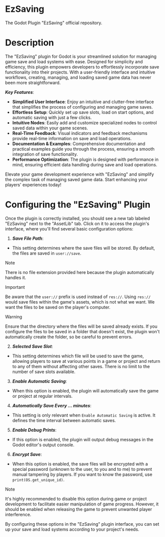 # EzSaving
The Godot Plugin "EzSaving" official repository.

# Description
The "EzSaving" plugin for Godot is your streamlined solution for managing game save and load systems with ease. Designed for simplicity and efficiency, this plugin empowers developers to effortlessly incorporate save functionality into their projects. With a user-friendly interface and intuitive workflows, creating, managing, and loading saved game data has never been more straightforward.

***Key Features***:
+ **Simplified User Interface**: Enjoy an intuitive and clutter-free interface that simplifies the process of configuring and managing game saves.
+ **Effortless Setup**: Quickly set up save slots, load on start options, and automatic saving with just a few clicks.
+ **Intuitive Nodes**: Easily add and customize specialized nodes to control saved data within your game scenes.
+ **Real-Time Feedback**: Visual indicators and feedback mechanisms provide real-time information on save and load operations.
+ **Documentation & Examples**: Comprehensive documentation and practical examples guide you through the process, ensuring a smooth integration of save functionality.
+ **Performance Optimization**: The plugin is designed with performance in mind, ensuring efficient data handling during save and load operations.
  
Elevate your game development experience with "EzSaving" and simplify the complex task of managing saved game data. Start enhancing your players' experiences today!

# Configuring the "EzSaving" Plugin

Once the plugin is correctly installed, you should see a new tab labeled "EzSaving" next to the "AssetLib" tab. Click on it to access the plugin's interface, where you'll find several basic configuration options:

1. ***Save File Path***:
+ This setting determines where the save files will be stored. By default, the files are saved in `user://save`. 

> [!NOTE]
> There is no file extension provided here because the plugin automatically handles it.

> [!IMPORTANT]
> Be aware that the `user://` prefix is used instead of `res://`. Using `res://` would save files within the game's assets, which is not what we want. We want the files to be saved on the player's computer.

> [!WARNING]
> Ensure that the directory where the files will be saved already exists. If you configure the files to be saved in a folder that doesn't exist, the plugin won't automatically create the folder, so be careful to prevent errors.

2. ***Selected Save Slot***:
+ This setting determines which file will be used to save the game, allowing players to save at various points in a game or project and return to any of them without affecting other saves. There is no limit to the number of save slots available.

3. ***Enable Automatic Saving***:
+ When this option is enabled, the plugin will automatically save the game or project at regular intervals.

4. ***Automatically Save Every ... minutes***:
+ This setting is only relevant when `Enable Automatic Saving` is active. It defines the time interval between automatic saves.

5. ***Enable Debug Prints***:
+ If this option is enabled, the plugin will output debug messages in the Godot editor's output console.

6. ***Encrypt Save***:
+ When this option is enabled, the save files will be encrypted with a special password (unknown to the user, to you and to me) to prevent manual tampering by players. If you want to know the password, use `print(OS.get_unique_id)`.

> [!NOTE]
> It's highly recommended to disable this option during game or project development to facilitate easier manipulation of game progress. However, it should be enabled when releasing the game to prevent unwanted player interference.

By configuring these options in the "EzSaving" plugin interface, you can set up your save and load systems according to your project's needs.
